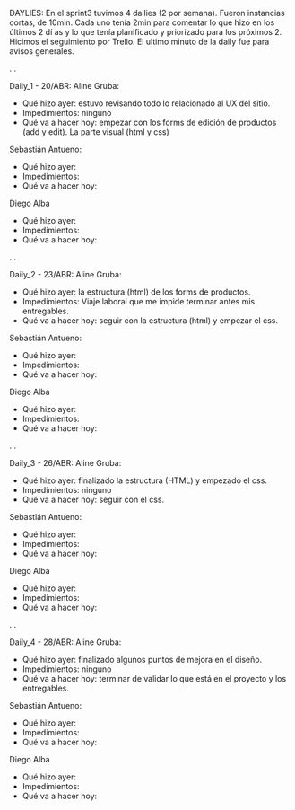 DAYLIES:
En el sprint3 tuvimos 4 dailies (2 por semana). Fueron instancias cortas, de 10min. Cada uno tenía 2min para comentar lo que hizo en los últimos 2 dí
as y lo que tenía planificado y priorizado para los próximos 2. Hicimos el seguimiento por Trello. El ultimo minuto de la daily fue para avisos generales.

.
.

Daily_1 - 20/ABR:
Aline Gruba: 
- Qué hizo ayer: estuvo revisando todo lo relacionado al UX del sitio.
- Impedimientos: ninguno
- Qué va a hacer hoy: empezar con los forms de edición de productos (add y edit). La parte visual (html y css)

Sebastián Antueno:
- Qué hizo ayer: 
- Impedimientos:
- Qué va a hacer hoy: 

Diego Alba
- Qué hizo ayer: 
- Impedimientos:
- Qué va a hacer hoy: 

.
.

Daily_2 - 23/ABR:
Aline Gruba: 
- Qué hizo ayer: la estructura (html) de los forms de productos.
- Impedimientos: Viaje laboral que me impide terminar antes mis entregables.
- Qué va a hacer hoy: seguir con la estructura (html) y empezar el css.

Sebastián Antueno:
- Qué hizo ayer: 
- Impedimientos:
- Qué va a hacer hoy: 

Diego Alba
- Qué hizo ayer: 
- Impedimientos:
- Qué va a hacer hoy:  

.
.

Daily_3 - 26/ABR:
Aline Gruba: 
- Qué hizo ayer: finalizado la estructura (HTML) y empezado el css.
- Impedimientos: ninguno
- Qué va a hacer hoy: seguir con el css.

Sebastián Antueno:
- Qué hizo ayer: 
- Impedimientos:
- Qué va a hacer hoy: 

Diego Alba
- Qué hizo ayer: 
- Impedimientos:
- Qué va a hacer hoy: 

.
.

Daily_4 - 28/ABR:
Aline Gruba: 
- Qué hizo ayer: finalizado algunos puntos de mejora en el diseño.
- Impedimientos: ninguno
- Qué va a hacer hoy: terminar de validar lo que está en el proyecto y los entregables.

Sebastián Antueno:
- Qué hizo ayer: 
- Impedimientos:
- Qué va a hacer hoy: 

Diego Alba
- Qué hizo ayer: 
- Impedimientos:
- Qué va a hacer hoy: 

